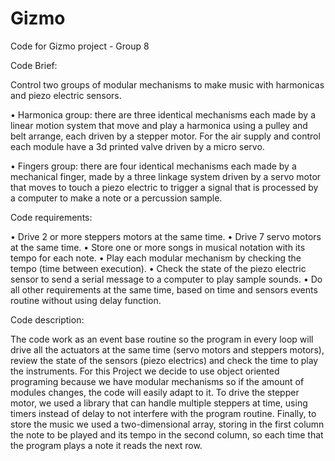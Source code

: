 # Gizmo
Code for Gizmo project - Group 8

Code Brief:

Control two groups of modular mechanisms to make music with harmonicas and piezo electric sensors.

•	Harmonica group: there are three identical mechanisms each made by a linear motion system that move and play a harmonica using a pulley and belt arrange, each driven by a stepper motor. For the air supply and control each module have a 3d printed valve driven by a micro servo.

•	Fingers group: there are four identical mechanisms each made by a mechanical finger, made by a three linkage system driven by a servo motor that moves to touch a piezo electric to trigger a signal that is processed by a computer to make a note or a percussion sample.

Code requirements:

•	Drive 2 or more steppers motors at the same time.
•	Drive 7 servo motors at the same time.
•	Store one or more songs in musical notation with its tempo for each note.
•	Play each modular mechanism by checking the tempo (time between execution).
•	Check the state of the piezo electric sensor to send a serial message to a computer to play sample sounds.
•	Do all other requirements at the same time, based on time and sensors events routine without using delay function.

Code description:

The code work as an event base routine so the program in every loop will drive all the actuators at the same time (servo motors and steppers motors), review the state of the sensors (piezo electrics) and check the time to play the instruments. For this Project we decide to use object oriented programing because we have modular mechanisms so if the amount of modules changes, the code will easily adapt to it. To drive the stepper motor, we used a library that can handle multiple steppers at time, using timers instead of delay to not interfere with the program routine. Finally, to store the music we used a two-dimensional array, storing in the first column the note to be played and its tempo in the second column, so each time that the program plays a note it reads the next row. 




